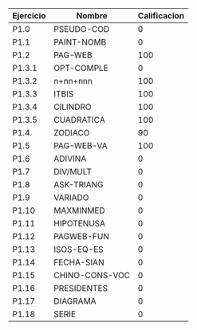 | Ejercicio | Nombre | Calificacion |
| --------- | ------ | ------------ |
| P1.0  | PSEUDO-COD | 0 |
| P1.1  | PAINT-NOMB | 0 |
| P1.2  | PAG-WEB    | 100 |
| P1.3.1| OPT-COMPLE | 0 |
| P1.3.2| n+nn+nnn   | 100 |
| P1.3.3| ITBIS      | 100 |
| P1.3.4| CILINDRO   | 100 |
| P1.3.5| CUADRATICA | 100 |
| P1.4  | ZODIACO    | 90 |
| P1.5  | PAG-WEB-VA | 100 |
| P1.6  | ADIVINA    | 0 |
| P1.7  | DIV/MULT   | 0 |
| P1.8  | ASK-TRIANG | 0 |
| P1.9  | VARIADO | 0 |
| P1.10 | MAXMINMED  | 0 |
| P1.11 | HIPOTENUSA | 0 |
| P1.12 | PAGWEB-FUN | 0 |
| P1.13 | ISOS-EQ-ES | 0 |
| P1.14 | FECHA-SIAN | 0 |
| P1.15 | CHINO-CONS-VOC | 0 |
| P1.16 | PRESIDENTES | 0 |
| P1.17 | DIAGRAMA | 0 |
| P1.18 | SERIE | 0 |
